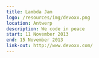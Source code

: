 ```yaml
---
title: Lambda Jam
logo: /resources/img/devoxx.png
location: Antwerp
description: We code in peace
start: 11 November 2013
end: 15 November 2013
link-out: http://www.devoxx.com/
---
```

